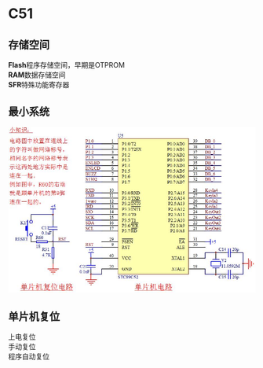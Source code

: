 # C51
## 存储空间
**Flash**程序存储空间，早期是OTPROM  
**RAM**数据存储空间  
**SFR**特殊功能寄存器
## 最小系统
![](../../Image/C51_Min.jpg)
## 单片机复位
上电复位  
手动复位  
程序自动复位